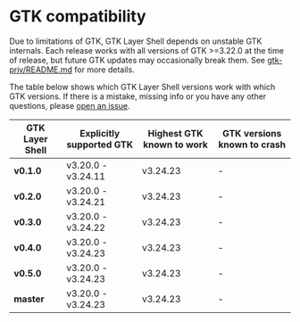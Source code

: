 # GTK compatibility
Due to limitations of GTK, GTK Layer Shell depends on unstable GTK internals. Each release works with all versions of GTK >=3.22.0 at the time of release, but future GTK updates may occasionally break them. See [gtk-priv/README.md](gtk-priv/README.md) for more details.

The table below shows which GTK Layer Shell versions work with which GTK versions. If there is a mistake, missing info or you have any other questions, please [open an issue](https://github.com/wmww/gtk-layer-shell/issues).

| GTK Layer Shell | Explicitly supported GTK | Highest GTK known to work | GTK versions known to crash |
|---|---|---|---|
| __v0.1.0__ | v3.20.0 - v3.24.11 | v3.24.23 | - |
| __v0.2.0__ | v3.20.0 - v3.24.21 | v3.24.23 | - |
| __v0.3.0__ | v3.20.0 - v3.24.22 | v3.24.23 | - |
| __v0.4.0__ | v3.20.0 - v3.24.23 | v3.24.23 | - |
| __v0.5.0__ | v3.20.0 - v3.24.23 | v3.24.23 | - |
| __master__ | v3.20.0 - v3.24.23 | v3.24.23 | - |
